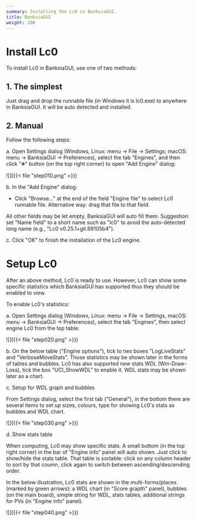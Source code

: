 ```yaml
---
summary: Installing the Lc0 in BanksiaGUI.
title: BanksiaGUI
weight: 200
---
```


# Install Lc0

To install Lc0 in BanksiaGUI, use one of two methods:

## 1. The simplest

Just drag and drop the runnable file (in Windows it is lc0.exe) to anywhere in BanksiaGUI. It will be auto detected and installed.

## 2. Manual

Follow the following steps:

a. Open Settings dialog (Windows, Linux: menu → File → Settings; macOS: menu → BanksiaGUI → Preferences), select the  tab "Engines", and then click "➕" button (on the top right corner) to open "Add Engine" dialog:

![]({{< file "step010.png" >}})

b. In the "Add Engine" dialog:

* Click "Browse..." at the end of the field "Engine file" to select Lc0 runnable file. Alternative way: drag that file to that field.

All other fields may be let empty, BanksiaGUI will auto fill them. Suggestion: set "Name field" to a short name such as "lc0" to avoid the auto-detected long name (e.g., "Lc0 v0.25.1+git.69105b4").

c. Click "OK" to finish the installation of the Lc0 engine.

# Setup Lc0

After an above method, Lc0 is ready to use. However, Lc0 can show some specific statistics which BanksiaGUI has supported thus they should be enabled to view.

To enable Lc0's statistics:

a. Open Settings dialog (Windows, Linux: menu → File → Settings, macOS: menu → BanksiaGUI → Preferences), select the  tab "Engines", then select engine Lc0 from the top table:

![]({{< file "step020.png" >}})

b. On the below table ("Engine options"), tick to two boxes "LogLiveStats" and "VerboseMoveStats". Those statistics may be shown later in the forms of tables and bubbles. Lc0 has also supported new stats WDL (Win-Draw-Loss), tick the box "UCI_ShowWDL" to enable it. WDL stats may be shown later as a chart.

c. Setup for WDL graph and bubbles

From Settings dialog, select the first tab ("General"), in the bottom there are several items to set up sizes, colours, type for showing Lc0's stats as bubbles and WDL chart.

![]({{< file "step030.png" >}})

d. Show stats table

When computing, Lc0 may show specific stats. A small buttom (in the top right corner) in the bar of "Engine info" panel will auto shown. Just click to show/hide the stats table. That table is sortable: click on any column header to sort by that coumn, click again to switch between ascending/descending order. 

In the below illustration, Lc0 stats are shown in the multi-forms/places (marked by green arrows): a WDL chart (in "Score grapth" panel), bubbles (on the main board), simple string for WDL, stats tables, additional strings for PVs (in "Engine info" panel).

![]({{< file "step040.png" >}})


